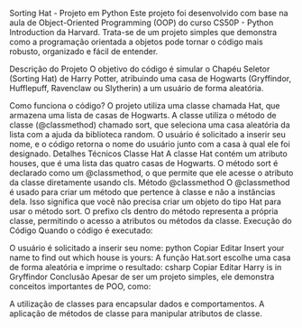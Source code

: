 Sorting Hat - Projeto em Python
Este projeto foi desenvolvido com base na aula de Object-Oriented Programming (OOP) do curso CS50P - Python Introduction da Harvard.
Trata-se de um projeto simples que demonstra como a programação orientada a objetos pode tornar o código mais robusto, organizado e fácil de entender.

Descrição do Projeto
O objetivo do código é simular o Chapéu Seletor (Sorting Hat) de Harry Potter, atribuindo uma casa de Hogwarts (Gryffindor, Hufflepuff, Ravenclaw ou Slytherin) a um usuário de forma aleatória.

Como funciona o código?
O projeto utiliza uma classe chamada Hat, que armazena uma lista de casas de Hogwarts.
A classe utiliza o método de classe (@classmethod) chamado sort, que seleciona uma casa aleatória da lista com a ajuda da biblioteca random.
O usuário é solicitado a inserir seu nome, e o código retorna o nome do usuário junto com a casa à qual ele foi designado.
Detalhes Técnicos
Classe Hat
A classe Hat contém um atributo houses, que é uma lista das quatro casas de Hogwarts.
O método sort é declarado como um @classmethod, o que permite que ele acesse o atributo da classe diretamente usando cls.
Método @classmethod
O @classmethod é usado para criar um método que pertence à classe e não a instâncias dela. Isso significa que você não precisa criar um objeto do tipo Hat para usar o método sort.
O prefixo cls dentro do método representa a própria classe, permitindo o acesso a atributos ou métodos da classe.
Execução do Código
Quando o código é executado:

O usuário é solicitado a inserir seu nome:
python
Copiar
Editar
Insert your name to find out which house is yours:
A função Hat.sort escolhe uma casa de forma aleatória e imprime o resultado:
csharp
Copiar
Editar
Harry is in Gryffindor
Conclusão
Apesar de ser um projeto simples, ele demonstra conceitos importantes de POO, como:

A utilização de classes para encapsular dados e comportamentos.
A aplicação de métodos de classe para manipular atributos de classe.
